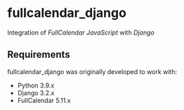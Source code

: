 # fullcalendar_django
Integration of _*FullCalendar JavaScript*_ with _*Django*_

## Requirements
fullcalendar_django was originally developed to work with:

- Python 3.9.x
- Django 3.2.x
- FullCalendar 5.11.x
